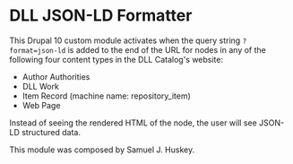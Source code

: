 # DLL JSON-LD Formatter

This Drupal 10 custom module activates when the query string `?format=json-ld` is added to the end of the URL for nodes in any 
of the following four content types in the DLL Catalog's website:

- Author Authorities
- DLL Work
- Item Record (machine name: repository_item)
- Web Page

Instead of seeing the rendered HTML of the node, the user will see JSON-LD structured data.

This module was composed by Samuel J. Huskey.
